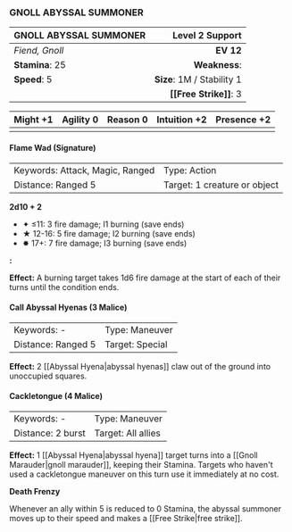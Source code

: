 ### GNOLL ABYSSAL SUMMONER

| GNOLL ABYSSAL SUMMONER |        **Level 2 Support** |
| :--------------------- | -------------------------: |
| *Fiend, Gnoll*         |                  **EV 12** |
| **Stamina**: 25        |              **Weakness**: |
| **Speed**: 5           | **Size**: 1M / Stability 1 |
|                        |     **[[Free Strike]]**: 3 |

| **Might** +1 | **Agility** 0 | **Reason** 0 | **Intuition** +2 | **Presence** +2 |
| ------------ | ------------- | ------------ | ---------------- | --------------- |
|              |               |              |                  |                 |

#### Flame Wad (Signature)

|                                 |                              |
| :------------------------------ | :--------------------------- |
| Keywords: Attack, Magic, Ranged | Type: Action                 |
| Distance: Ranged 5              | Target: 1 creature or object |

**2d10 + 2**

- ✦ ≤11: 3 fire damage; I1 burning (save ends)
- ★ 12-16: 5 fire damage; I2 burning (save ends)
- ✸ 17+: 7 fire damage; I3 burning (save ends)

**:**

**Effect:** A burning target takes 1d6 fire damage at the start of each of their turns until the condition ends.

#### Call Abyssal Hyenas (3 Malice)

|                    |                 |
| :----------------- | :-------------- |
| Keywords: -        | Type: Maneuver  |
| Distance: Ranged 5 | Target: Special |

**Effect:** 2 [[Abyssal Hyena|abyssal hyenas]] claw out of the ground into unoccupied squares.

#### Cackletongue (4 Malice)

|                   |                    |
| :---------------- | :----------------- |
| Keywords: -       | Type: Maneuver     |
| Distance: 2 burst | Target: All allies |

**Effect:** 1 [[Abyssal Hyena|abyssal hyena]] target turns into a [[Gnoll Marauder|gnoll marauder]], keeping their Stamina. Targets who haven't used a cackletongue maneuver on this turn use it immediately at no cost.

**Death Frenzy**

Whenever an ally within 5 is reduced to 0 Stamina, the abyssal summoner moves up to their speed and makes a [[Free Strike|free strike]].

